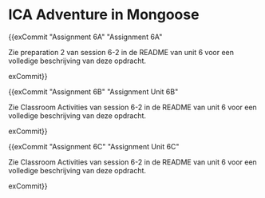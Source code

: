 # ICA Adventure in Mongoose

{{exCommit "Assignment 6A" "Assignment 6A"

Zie preparation 2 van session 6-2 in de README van unit 6 voor een volledige beschrijving van deze opdracht.

exCommit}}

{{exCommit "Assignment 6B" "Assignment Unit 6B"

Zie Classroom Activities van session 6-2 in de README van unit 6 voor een volledige beschrijving van deze opdracht.

exCommit}}

{{exCommit "Assignment 6C" "Assignment Unit 6C"

Zie Classroom Activities van session 6-2 in de README van unit 6 voor een volledige beschrijving van deze opdracht.

exCommit}}